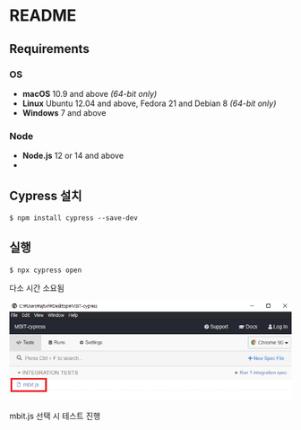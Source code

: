# README

## Requirements

### OS

- **macOS** 10.9 and above *(64-bit only)*
- **Linux** Ubuntu 12.04 and above, Fedora 21 and Debian 8 *(64-bit only)*
- **Windows** 7 and above

### Node

- **Node.js** 12 or 14 and above
- 

## Cypress 설치

```
$ npm install cypress --save-dev
```

## 실행

```shell
$ npx cypress open
```

다소 시간 소요됨

![image-20210424195942899](README.assets/image-20210424195942899.png)

mbit.js 선택 시 테스트 진행